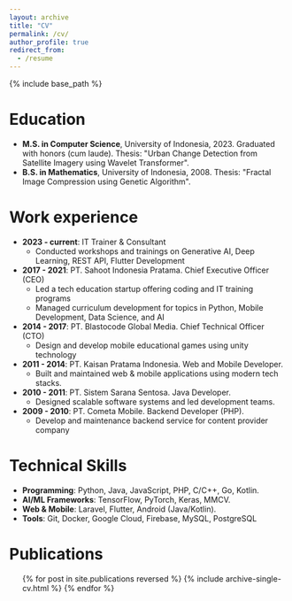 ```yaml
---
layout: archive
title: "CV"
permalink: /cv/
author_profile: true
redirect_from:
  - /resume
---
```


{% include base_path %}

Education
======
* **M.S. in Computer Science**, University of Indonesia, 2023. Graduated with honors (cum laude). Thesis: "Urban Change Detection from Satellite Imagery using Wavelet Transformer".
* **B.S. in Mathematics**, University of Indonesia, 2008. Thesis: "Fractal Image Compression using Genetic Algorithm".

Work experience
======
* **2023 - current**: IT Trainer & Consultant
  * Conducted workshops and trainings on Generative AI, Deep Learning, REST API, Flutter Development
* **2017 - 2021**: PT. Sahoot Indonesia Pratama. Chief Executive Officer (CEO)
  * Led a tech education startup offering coding and IT training programs
  * Managed curriculum development for topics in Python, Mobile Development, Data Science, and AI
* **2014 - 2017**: PT. Blastocode Global Media. Chief Technical Officer (CTO)
  * Design and develop mobile educational games using unity technology
* **2011 - 2014**: PT. Kaisan Pratama Indonesia. Web and Mobile Developer.
  * Built and maintained web & mobile applications using modern tech stacks.
* **2010 - 2011**: PT. Sistem Sarana Sentosa. Java Developer.
  * Designed scalable software systems and led development teams.
* **2009 - 2010**: PT. Cometa Mobile. Backend Developer (PHP).
  * Develop and maintenance backend service for content provider company
  
Technical Skills
======
* **Programming**: Python, Java, JavaScript, PHP, C/C++, Go, Kotlin.
* **AI/ML Frameworks**: TensorFlow, PyTorch, Keras, MMCV.
* **Web & Mobile**: Laravel, Flutter, Android (Java/Kotlin).
* **Tools**: Git, Docker, Google Cloud, Firebase, MySQL, PostgreSQL

Publications
======
  <ul>{% for post in site.publications reversed %}
    {% include archive-single-cv.html %}
  {% endfor %}</ul>
  
<!-- Talks
======
  <ul>{% for post in site.talks reversed %}
    {% include archive-single-talk-cv.html  %}
  {% endfor %}</ul>
  
Teaching
======
  <ul>{% for post in site.teaching reversed %}
    {% include archive-single-cv.html %}
  {% endfor %}</ul>
  
Service and leadership
======
* Currently signed in to 43 different slack teams -->
